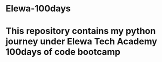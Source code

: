# Elewa-100days
# This repository contains my python journey under Elewa Tech Academy 100days of code bootcamp
